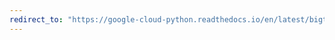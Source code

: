 ```yaml
---
redirect_to: "https://google-cloud-python.readthedocs.io/en/latest/bigtable/column-family.html"
---
```

